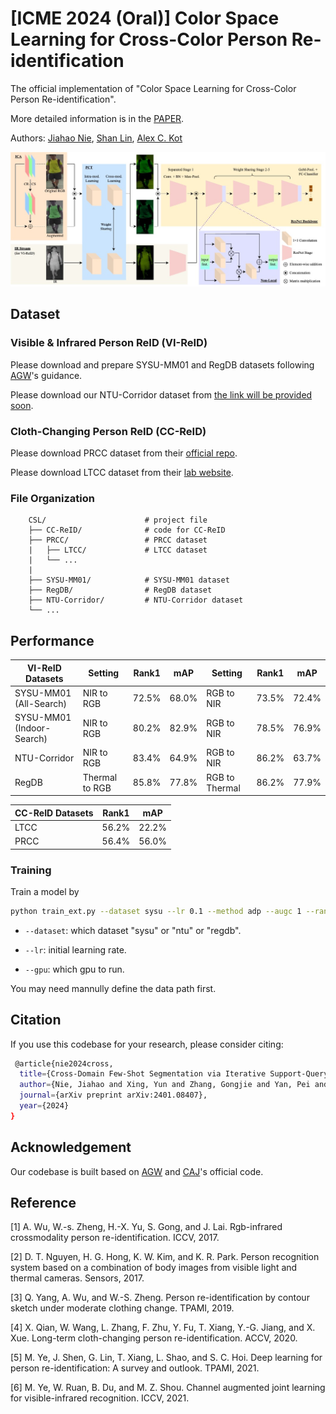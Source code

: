 # [ICME 2024 (Oral)] Color Space Learning for Cross-Color Person Re-identification

The official implementation of "Color Space Learning for Cross-Color Person Re-identification".

More detailed information is in the [PAPER](https://arxiv.org/pdf/2405.09487).

 Authors: [Jiahao Nie](https://scholar.google.com/citations?user=LGM10RQAAAAJ&hl=zh-CN&inst=8669986779262753491&oi=ao), [Shan Lin](https://scholar.google.com/citations?user=3MQDywkAAAAJ&hl=zh-CN&inst=8669986779262753491&oi=ao), [Alex C. Kot](https://scholar.google.com/citations?user=UGZXLxIAAAAJ&hl=zh-CN&inst=8669986779262753491&oi=ao)

<p align="middle">
    <img src="image/structure.jpg">
</p>

## Dataset
### Visible & Infrared Person ReID (VI-ReID)

Please download and prepare SYSU-MM01 and RegDB datasets following [AGW](https://github.com/mangye16/Cross-Modal-Re-ID-baseline/)'s guidance.

Please download our NTU-Corridor dataset from [the link will be provided soon]().

### Cloth-Changing Person ReID (CC-ReID)

Please download PRCC dataset from their [official repo](https://naiq.github.io/LTCC_Perosn_ReID.html).

Please download LTCC dataset from their [lab website](https://www.isee-ai.cn/~yangqize/clothing.html).

### File Organization
```
    CSL/                      # project file
    ├── CC-ReID/              # code for CC-ReID
    ├── PRCC/                 # PRCC dataset
    |   ├── LTCC/             # LTCC dataset
    |   └── ...                                         
    |    
    ├── SYSU-MM01/            # SYSU-MM01 dataset
    ├── RegDB/                # RegDB dataset
    ├── NTU-Corridor/         # NTU-Corridor dataset
    └── ...
```

## Performance

| VI-ReID Datasets          | Setting        | Rank1    | mAP      | Setting        | Rank1    |  mAP     |
| --------                  | --------       | -------- | -------- | --------       | -------- | -------- |
| SYSU-MM01 (All-Search)    | NIR to RGB     | 72.5%    | 68.0%    | RGB to NIR     | 73.5%    | 72.4%    |
| SYSU-MM01 (Indoor-Search) | NIR to RGB     | 80.2%    | 82.9%    | RGB to NIR     | 78.5%    | 76.9%    |
| NTU-Corridor              | NIR to RGB     | 83.4%    | 64.9%    | RGB to NIR     | 86.2%    | 63.7%    |
| RegDB                     | Thermal to RGB | 85.8%    | 77.8%    | RGB to Thermal | 86.2%    | 77.9%    |

| CC-ReID Datasets | Rank1    | mAP      |
| --------         | -------- | -------- |
| LTCC             | 56.2%    | 22.2%    |
| PRCC             | 56.4%    | 56.0%    |

### Training

Train a model by
```bash
python train_ext.py --dataset sysu --lr 0.1 --method adp --augc 1 --rande 0.5 --alpha 1 --square 1 --gamma 1 --gpu 1
```

  - `--dataset`: which dataset "sysu" or "ntu" or "regdb".

  - `--lr`: initial learning rate.
  
  - `--gpu`:  which gpu to run.

You may need mannully define the data path first.

## Citation
If you use this codebase for your research, please consider citing:
```bash
 @article{nie2024cross,
  title={Cross-Domain Few-Shot Segmentation via Iterative Support-Query Correspondence Mining},
  author={Nie, Jiahao and Xing, Yun and Zhang, Gongjie and Yan, Pei and Xiao, Aoran and Tan, Yap-Peng and Kot, Alex C and Lu, Shijian},
  journal={arXiv preprint arXiv:2401.08407},
  year={2024}
}
 ```


## Acknowledgement
Our codebase is built based on [AGW](https://github.com/mangye16/Cross-Modal-Re-ID-baseline/) and [CAJ](https://github.com/mangye16/Cross-Modal-Re-ID-baseline/tree/master/ICCV21_CAJ)'s official code.


## Reference

[1] A. Wu, W.-s. Zheng, H.-X. Yu, S. Gong, and J. Lai. Rgb-infrared crossmodality person re-identification. ICCV, 2017.

[2] D. T. Nguyen, H. G. Hong, K. W. Kim, and K. R. Park. Person recognition system based on a combination of body images from visible light and thermal cameras. Sensors, 2017.

[3] Q. Yang, A. Wu, and W.-S. Zheng. Person re-identification by contour sketch under moderate clothing change. TPAMI, 2019.

[4] X. Qian, W. Wang, L. Zhang, F. Zhu, Y. Fu, T. Xiang, Y.-G. Jiang, and X. Xue. Long-term cloth-changing person re-identification. ACCV, 2020.

[5] M. Ye, J. Shen, G. Lin, T. Xiang, L. Shao, and S. C. Hoi. Deep learning for person re-identification: A survey and outlook. TPAMI, 2021.

[6] M. Ye, W. Ruan, B. Du, and M. Z. Shou. Channel augmented joint learning for visible-infrared recognition. ICCV, 2021.